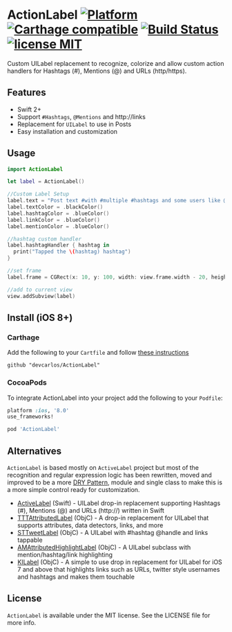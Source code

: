 # ActionLabel [![Platform](https://img.shields.io/cocoapods/p/ActionLabel.svg)](http://cocoadocs.org/docsets/ActionLabel/) [![Carthage compatible](https://img.shields.io/badge/Carthage-compatible-4BC51D.svg?style=flat)](https://github.com/Carthage/Carthage) [![Build Status](https://travis-ci.org/devcarlos/ActionLabel.swift.svg)](https://travis-ci.org/devcarlos/ActionLabel) [![license MIT](https://img.shields.io/cocoapods/l/ActionLabel.svg)](http://opensource.org/licenses/MIT)

Custom UILabel replacement to recognize, colorize and allow custom action handlers for Hashtags (#), Mentions (@) and URLs (http/https).

## Features

* Swift 2+
* Support `#Hashtags`, `@Mentions` and http://links
* Replacement for `UILabel` to use in Posts
* Easy installation and customization

## Usage

```swift
import ActionLabel

let label = ActionLabel()

//Custom Label Setup
label.text = "Post text #with #multiple #hashtags and some users like @carlosalcala or @twitter. Links are also supported like  http://www.apple.com or http://www.twitter.com/carlosalcala"
label.textColor = .blackColor()
label.hashtagColor = .blueColor()
label.linkColor = .blueColor()
label.mentionColor = .blueColor()

//hashtag custom handler
label.hashtagHandler { hashtag in
  print("Tapped the \(hashtag) hashtag")
}

//set frame
label.frame = CGRect(x: 10, y: 100, width: view.frame.width - 20, height: 500)

//add to current view
view.addSubview(label)

```

## Install (iOS 8+)

### Carthage

Add the following to your `Cartfile` and follow [these instructions](https://github.com/Carthage/Carthage#adding-frameworks-to-an-application)

```
github "devcarlos/ActionLabel"
```

### CocoaPods

To integrate ActionLabel into your project add the following to your `Podfile`:

```ruby
platform :ios, '8.0'
use_frameworks!

pod 'ActionLabel'
```

## Alternatives

`ActionLabel` is based mostly on `ActiveLabel` project but most of the recognition and regular expression logic has been rewritten, moved and improved to be a more [DRY Pattern](https://en.wikipedia.org/wiki/Don%27t_repeat_yourself), module and single class to make this is a more simple control ready for customization.

* [ActiveLabel](https://github.com/optonaut/ActiveLabel.swift) (Swift) - UILabel drop-in replacement supporting Hashtags (#), Mentions (@) and URLs (http://) written in Swift
* [TTTAttributedLabel](https://github.com/TTTAttributedLabel/TTTAttributedLabel) (ObjC) - A drop-in replacement for UILabel that supports attributes, data detectors, links, and more
* [STTweetLabel](https://github.com/SebastienThiebaud/STTweetLabel) (ObjC) - A UILabel with #hashtag @handle and links tappable
* [AMAttributedHighlightLabel](https://github.com/rootd/AMAttributedHighlightLabel) (ObjC) - A UILabel subclass with mention/hashtag/link highlighting
* [KILabel](https://github.com/Krelborn/KILabel) (ObjC) - A simple to use drop in replacement for UILabel for iOS 7 and above that highlights links such as URLs, twitter style usernames and hashtags and makes them touchable


## License

`ActionLabel` is available under the MIT license. See the LICENSE file for more info.

